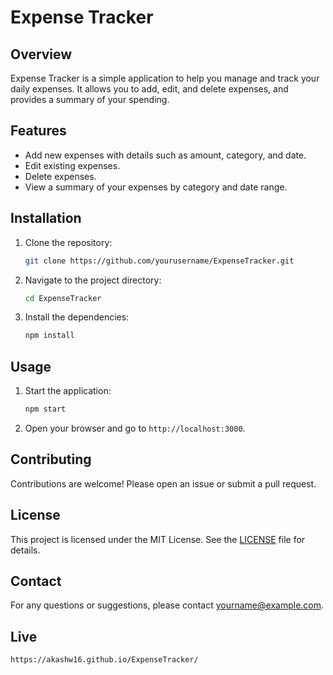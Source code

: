 # Expense Tracker

## Overview
Expense Tracker is a simple application to help you manage and track your daily expenses. It allows you to add, edit, and delete expenses, and provides a summary of your spending.

## Features
- Add new expenses with details such as amount, category, and date.
- Edit existing expenses.
- Delete expenses.
- View a summary of your expenses by category and date range.

## Installation
1. Clone the repository:
    ```sh
    git clone https://github.com/yourusername/ExpenseTracker.git
    ```
2. Navigate to the project directory:
    ```sh
    cd ExpenseTracker
    ```
3. Install the dependencies:
    ```sh
    npm install
    ```

## Usage
1. Start the application:
    ```sh
    npm start
    ```
2. Open your browser and go to `http://localhost:3000`.

## Contributing
Contributions are welcome! Please open an issue or submit a pull request.

## License
This project is licensed under the MIT License. See the [LICENSE](LICENSE) file for details.

## Contact
For any questions or suggestions, please contact [yourname@example.com](mailto:yourname@example.com).

## Live
```sh
https://akashw16.github.io/ExpenseTracker/
```
